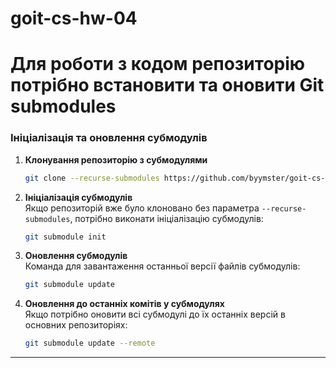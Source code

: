 # goit-cs-hw-04

# Для роботи з кодом репозиторію потрібно встановити та оновити Git submodules

### Ініціалізація та оновлення субмодулів


1. **Клонування репозиторію з субмодулями**
   ```bash
   git clone --recurse-submodules https://github.com/byymster/goit-cs-hw-04.git
   ```

2. **Ініціалізація субмодулів**  
   Якщо репозиторій вже було клоновано без параметра `--recurse-submodules`, потрібно виконати ініціалізацію субмодулів:
   ```bash
   git submodule init
   ```

3. **Оновлення субмодулів**  
   Команда для завантаження останньої версії файлів субмодулів:
   ```bash
   git submodule update
   ```

4. **Оновлення до останніх комітів у субмодулях**  
   Якщо потрібно оновити всі субмодулі до їх останніх версій в основних репозиторіях:
   ```bash
   git submodule update --remote
   ```

---


